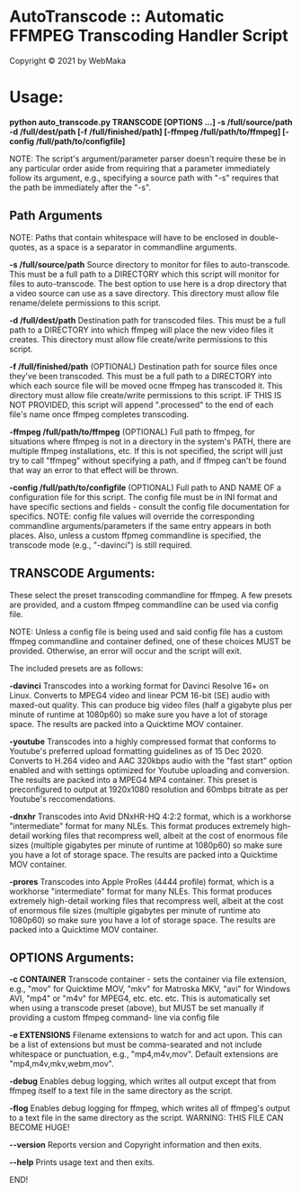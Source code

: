 # AutoTranscode :: Automatic FFMPEG Transcoding Handler Script
Copyright © 2021 by WebMaka

# Usage:

**python auto_transcode.py TRANSCODE [OPTIONS ...] -s /full/source/path -d /full/dest/path [-f /full/finished/path] [-ffmpeg /full/path/to/ffmpeg] [-config /full/path/to/configfile]**

NOTE: The script's argument/parameter parser doesn't require these be in any 
particular order aside from requiring that a parameter immediately follow its 
argument, e.g., specifying a source path with "-s" requires that the path be
immediately after the "-s".


## Path Arguments

NOTE: Paths that contain whitespace will have to be enclosed in double-quotes, 
as a space is a separator in commandline arguments.

**-s /full/source/path**
Source directory to monitor for files to auto-transcode. This must be a full
path to a DIRECTORY which this script will monitor for files to auto-transcode.
The best option to use here is a drop directory that a video source can use
as a save directory. This directory must allow file rename/delete permissions
to this script.

**-d /full/dest/path**
Destination path for transcoded files. This must be a full path to a DIRECTORY
into which ffmpeg will place the new video files it creates. This directory 
must allow file create/write permissions to this script.

**-f /full/finished/path** (OPTIONAL)
Destination path for source files once they've been transcoded. This must be a
full path to a DIRECTORY into which each source file will be moved ocne ffmpeg
has transcoded it. This directory must allow file create/write permissions to
this script. IF THIS IS NOT PROVIDED, this script will append ".processed" to
the end of each file's name once ffmpeg completes transcoding.

**-ffmpeg /full/path/to/ffmpeg** (OPTIONAL)
Full path to ffmpeg, for situations where ffmpeg is not in a directory in the
system's PATH, there are multiple ffmpeg installations, etc. If this is not
specified, the script will just try to call "ffmpeg" without specifying a path,
and if ffmpeg can't be found that way an error to that effect will be thrown.

**-config /full/path/to/configfile** (OPTIONAL)
Full path to AND NAME OF a configuration file for this script. The config file
must be in INI format and have specific sections and fields - consult the config
file documentation for specifics. NOTE: config file values will override the 
corresponding commandline arguments/parameters if the same entry appears in both
places. Also, unless a custom ffpmeg commandline is specified, the transcode
mode (e.g., "-davinci") is still required.



## TRANSCODE Arguments:

These select the preset transcoding commandline for ffmpeg. A few presets are 
provided, and a custom ffmpeg commandline can be used via config file.

NOTE: Unless a config file is being used and said config file has a custom
ffmpeg commandline and container defined, one of these choices MUST be provided.
Otherwise, an error will occur and the script will exit.

The included presets are as follows:

**-davinci**
Transcodes into a working format for Davinci Resolve 16+ on Linux. Converts to 
MPEG4 video and linear PCM 16-bit (SE) audio with maxed-out quality. This can 
produce big video files (half a gigabyte plus per minute of runtime at 1080p60) 
so make sure you have a lot of storage space. The results are packed into a 
Quicktime MOV container.

**-youtube**
Transcodes into a highly compressed format that conforms to Youtube's preferred 
upload formatting guidelines as of 15 Dec 2020. Converts to H.264 video and AAC 
320kbps audio with the "fast start" option enabled and with settings optimized 
for Youtube uploading and conversion. The results are packed into a MPEG4 MP4 
container. This preset is preconfigured to output at 1920x1080 resolution and 
60mbps bitrate as per Youtube's reccomendations.

**-dnxhr**
Transcodes into Avid DNxHR-HQ 4:2:2 format, which is a workhorse "intermediate" 
format for many NLEs. This format produces extremely high-detail working files 
that recompress well, albeit at the cost of enormous file sizes (multiple 
gigabytes per minute of runtime at 1080p60) so make sure you have a lot of 
storage space. The results are packed into a Quicktime MOV container.

**-prores**
Transcodes into Apple ProRes (4444 profile) format, which is a workhorse 
"intermediate" format for many NLEs. This format produces extremely high-detail 
working files that recompress well, albeit at the cost of enormous file sizes 
(multiple gigabytes per minute of runtime ato 1080p60) so make sure you have a 
lot of storage space. The results are packed into a Quicktime MOV container.


## OPTIONS Arguments:

**-c CONTAINER**
Transcode container - sets the container via file extension, e.g., "mov" for 
Quicktime MOV, "mkv" for Matroska MKV, "avi" for Windows AVI, "mp4" or "m4v" 
for MPEG4, etc. etc. etc. This is automatically set when using a transcode 
preset (above), but MUST be set manually if providing a custom ffmpeg command-
line via config file

**-e EXTENSIONS**
Filename extensions to watch for and act upon. This can be a list of extensions
but must be comma-searated and not include whitespace or punctuation, e.g., 
"mp4,m4v,mov". Default extensions are "mp4,m4v,mkv,webm,mov".

**-debug**
Enables debug logging, which writes all output except that from ffmpeg itself
to a text file in the same directory as the script.

**-flog**
Enables debug logging for ffmpeg, which writes all of ffmpeg's output to a text
file in the same directory as the script. WARNING: THIS FILE CAN BECOME HUGE!

**--version**
Reports version and Copyright information and then exits.

**--help**
Prints usage text and then exits.


END!
